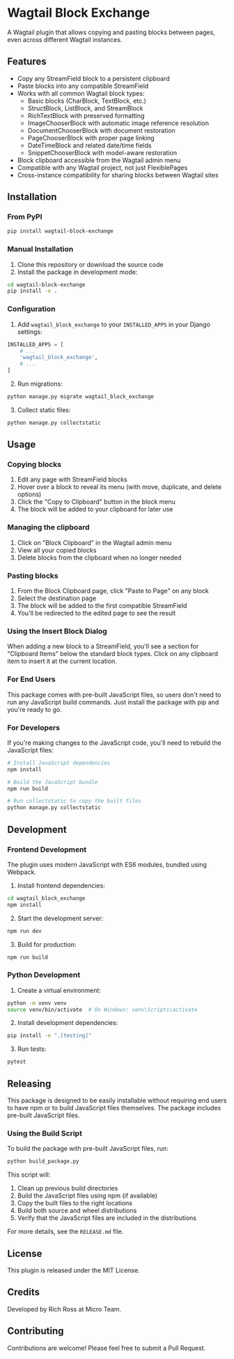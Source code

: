 # Wagtail Block Exchange

A Wagtail plugin that allows copying and pasting blocks between pages, even across different Wagtail instances.

## Features

- Copy any StreamField block to a persistent clipboard
- Paste blocks into any compatible StreamField
- Works with all common Wagtail block types:
  - Basic blocks (CharBlock, TextBlock, etc.)
  - StructBlock, ListBlock, and StreamBlock
  - RichTextBlock with preserved formatting
  - ImageChooserBlock with automatic image reference resolution
  - DocumentChooserBlock with document restoration
  - PageChooserBlock with proper page linking
  - DateTimeBlock and related date/time fields
  - SnippetChooserBlock with model-aware restoration
- Block clipboard accessible from the Wagtail admin menu
- Compatible with any Wagtail project, not just FlexiblePages
- Cross-instance compatibility for sharing blocks between Wagtail sites

## Installation

### From PyPI

```bash
pip install wagtail-block-exchange
```

### Manual Installation

1. Clone this repository or download the source code
2. Install the package in development mode:

```bash
cd wagtail-block-exchange
pip install -e .
```

### Configuration

1. Add `wagtail_block_exchange` to your `INSTALLED_APPS` in your Django settings:

```python
INSTALLED_APPS = [
    # ...
    'wagtail_block_exchange',
    # ...
]
```

2. Run migrations:

```bash
python manage.py migrate wagtail_block_exchange
```

3. Collect static files:

```bash
python manage.py collectstatic
```

## Usage

### Copying blocks

1. Edit any page with StreamField blocks
2. Hover over a block to reveal its menu (with move, duplicate, and delete options)
3. Click the "Copy to Clipboard" button in the block menu
4. The block will be added to your clipboard for later use

### Managing the clipboard

1. Click on "Block Clipboard" in the Wagtail admin menu
2. View all your copied blocks
3. Delete blocks from the clipboard when no longer needed

### Pasting blocks

1. From the Block Clipboard page, click "Paste to Page" on any block
2. Select the destination page
3. The block will be added to the first compatible StreamField
4. You'll be redirected to the edited page to see the result

### Using the Insert Block Dialog

When adding a new block to a StreamField, you'll see a section for "Clipboard Items" below the standard block types. Click on any clipboard item to insert it at the current location.

### For End Users

This package comes with pre-built JavaScript files, so users don't need to run any JavaScript build commands. Just install the package with pip and you're ready to go.

### For Developers

If you're making changes to the JavaScript code, you'll need to rebuild the JavaScript files:

```bash
# Install JavaScript dependencies
npm install

# Build the JavaScript bundle
npm run build

# Run collectstatic to copy the built files
python manage.py collectstatic
```

## Development

### Frontend Development

The plugin uses modern JavaScript with ES6 modules, bundled using Webpack.

1. Install frontend dependencies:

```bash
cd wagtail_block_exchange
npm install
```

2. Start the development server:

```bash
npm run dev
```

3. Build for production:

```bash
npm run build
```

### Python Development

1. Create a virtual environment:

```bash
python -m venv venv
source venv/bin/activate  # On Windows: venv\Scripts\activate
```

2. Install development dependencies:

```bash
pip install -e ".[testing]"
```

3. Run tests:

```bash
pytest
```

## Releasing

This package is designed to be easily installable without requiring end users to have npm or to build JavaScript files themselves. The package includes pre-built JavaScript files.

### Using the Build Script

To build the package with pre-built JavaScript files, run:

```bash
python build_package.py
```

This script will:

1. Clean up previous build directories
2. Build the JavaScript files using npm (if available)
3. Copy the built files to the right locations
4. Build both source and wheel distributions
5. Verify that the JavaScript files are included in the distributions

For more details, see the `RELEASE.md` file.

## License

This plugin is released under the MIT License.

## Credits

Developed by Rich Ross at Micro Team.

## Contributing

Contributions are welcome! Please feel free to submit a Pull Request.
